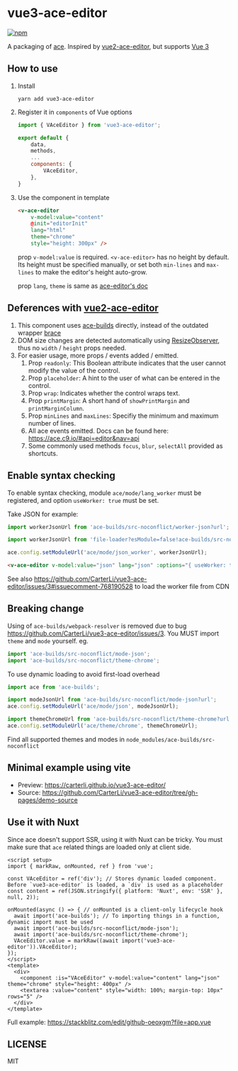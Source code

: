 vue3-ace-editor
====================


[![npm](https://img.shields.io/npm/v/vue3-ace-editor.svg)](https://www.npmjs.com/package/vue3-ace-editor)


A packaging of [ace](https://ace.c9.io/). Inspired by [vue2-ace-editor](https://github.com/chairuosen/vue2-ace-editor), but supports [Vue 3](https://github.com/vuejs/vue-next)

## How to use

1. Install

    ```shell
    yarn add vue3-ace-editor
    ```

2. Register it in `components` of Vue options

    ```js
    import { VAceEditor } from 'vue3-ace-editor';

    export default {
        data,
        methods,
        ...
        components: {
            VAceEditor,
        },
    }
    ```

3. Use the component in template

    ```html
    <v-ace-editor
        v-model:value="content"
        @init="editorInit"
        lang="html"
        theme="chrome"
        style="height: 300px" />
    ```

    prop `v-model:value` is required. `<v-ace-editor>` has no height by default. Its height must be specified manually, or set both `min-lines` and `max-lines` to make the editor's height auto-grow.

    prop `lang`, `theme` is same as [ace-editor's doc](https://github.com/ajaxorg/ace)

## Deferences with [vue2-ace-editor](https://github.com/chairuosen/vue2-ace-editor)

1. This component uses [ace-builds](https://www.npmjs.com/package/ace-builds) directly, instead of the outdated wrapper [brace](https://www.npmjs.com/package/brace)
1. DOM size changes are detected automatically using [ResizeObserver](resize-observer-polyfill), thus no `width` / `height` props needed.
1. For easier usage, more props / events added / emitted.
    1. Prop `readonly`: This Boolean attribute indicates that the user cannot modify the value of the control.
    1. Prop `placeholder`: A hint to the user of what can be entered in the control.
    1. Prop `wrap`: Indicates whether the control wraps text.
    1. Prop `printMargin`: A short hand of `showPrintMargin` and `printMarginColumn`.
    1. Prop `minLines` and `maxLines`: Specifiy the minimum and maximum number of lines.
    1. All ace events emitted. Docs can be found here: <https://ace.c9.io/#api=editor&nav=api>
    1. Some commonly used methods `focus`, `blur`, `selectAll` provided as shortcuts.

## Enable syntax checking

To enable syntax checking, module `ace/mode/lang_worker` must be registered, and option `useWorker: true` must be set.

Take JSON for example:

```ts
import workerJsonUrl from 'ace-builds/src-noconflict/worker-json?url'; // For vite

import workerJsonUrl from 'file-loader?esModule=false!ace-builds/src-noconflict/worker-json.js'; // For webpack / vue-cli

ace.config.setModuleUrl('ace/mode/json_worker', workerJsonUrl);
```

```html
<v-ace-editor v-model:value="json" lang="json" :options="{ useWorker: true }" />
```

See also https://github.com/CarterLi/vue3-ace-editor/issues/3#issuecomment-768190528 to load the worker file from CDN

## Breaking change

Using of `ace-builds/webpack-resolver` is removed due to bug https://github.com/CarterLi/vue3-ace-editor/issues/3. You MUST import `theme` and `mode` yourself. eg.

```js
import 'ace-builds/src-noconflict/mode-json';
import 'ace-builds/src-noconflict/theme-chrome';
```

To use dynamic loading to avoid first-load overhead

```js
import ace from 'ace-builds';

import modeJsonUrl from 'ace-builds/src-noconflict/mode-json?url';
ace.config.setModuleUrl('ace/mode/json', modeJsonUrl);

import themeChromeUrl from 'ace-builds/src-noconflict/theme-chrome?url';
ace.config.setModuleUrl('ace/theme/chrome', themeChromeUrl);
```

Find all supported themes and modes in `node_modules/ace-builds/src-noconflict`

## Minimal example using vite

* Preview: <https://carterli.github.io/vue3-ace-editor/>
* Source: <https://github.com/CarterLi/vue3-ace-editor/tree/gh-pages/demo-source>

## Use it with Nuxt

Since ace doesn't support SSR, using it with Nuxt can be tricky. You must make sure that `ace` related things are loaded only at client side.

```vue
<script setup>
import { markRaw, onMounted, ref } from 'vue';

const VAceEditor = ref('div'); // Stores dynamic loaded component. Before `vue3-ace-editor` is loaded, a `div` is used as a placeholder
const content = ref(JSON.stringify({ platform: 'Nuxt', env: 'SSR' }, null, 2));

onMounted(async () => { // onMounted is a client-only lifecycle hook
  await import('ace-builds'); // To importing things in a function, dynamic import must be used
  await import('ace-builds/src-noconflict/mode-json');
  await import('ace-builds/src-noconflict/theme-chrome');
  VAceEditor.value = markRaw((await import('vue3-ace-editor')).VAceEditor);
});
</script>
<template>
  <div>
    <component :is="VAceEditor" v-model:value="content" lang="json" theme="chrome" style="height: 400px" />
    <textarea :value="content" style="width: 100%; margin-top: 10px" rows="5" />
  </div>
</template>
```

Full example: <https://stackblitz.com/edit/github-oeoxgm?file=app.vue>

## LICENSE

MIT
